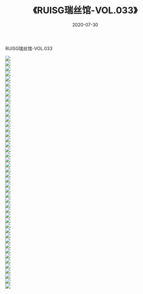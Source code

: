 ﻿---
layout: post
title:  《RUISG瑞丝馆-VOL.033》
date:   2020-07-30
img: http://img.660000.xyz/Sharelink/网络美图/2020/RUISG瑞丝馆-VOL.033/000.jpg
categories: [美女, 清纯, 唯美]
---

RUISG瑞丝馆-VOL.033

  ![](http://img.660000.xyz/Sharelink/网络美图/2020/RUISG瑞丝馆-VOL.033/001.jpg) <br> ![](http://img.660000.xyz/Sharelink/网络美图/2020/RUISG瑞丝馆-VOL.033/002.jpg) <br> ![](http://img.660000.xyz/Sharelink/网络美图/2020/RUISG瑞丝馆-VOL.033/003.jpg) <br> ![](http://img.660000.xyz/Sharelink/网络美图/2020/RUISG瑞丝馆-VOL.033/004.jpg) <br> ![](http://img.660000.xyz/Sharelink/网络美图/2020/RUISG瑞丝馆-VOL.033/005.jpg) <br> ![](http://img.660000.xyz/Sharelink/网络美图/2020/RUISG瑞丝馆-VOL.033/006.jpg) <br> ![](http://img.660000.xyz/Sharelink/网络美图/2020/RUISG瑞丝馆-VOL.033/007.jpg) <br> ![](http://img.660000.xyz/Sharelink/网络美图/2020/RUISG瑞丝馆-VOL.033/008.jpg) <br> ![](http://img.660000.xyz/Sharelink/网络美图/2020/RUISG瑞丝馆-VOL.033/009.jpg) <br> ![](http://img.660000.xyz/Sharelink/网络美图/2020/RUISG瑞丝馆-VOL.033/010.jpg) <br> ![](http://img.660000.xyz/Sharelink/网络美图/2020/RUISG瑞丝馆-VOL.033/011.jpg) <br> ![](http://img.660000.xyz/Sharelink/网络美图/2020/RUISG瑞丝馆-VOL.033/012.jpg) <br> ![](http://img.660000.xyz/Sharelink/网络美图/2020/RUISG瑞丝馆-VOL.033/013.jpg) <br> ![](http://img.660000.xyz/Sharelink/网络美图/2020/RUISG瑞丝馆-VOL.033/014.jpg) <br> ![](http://img.660000.xyz/Sharelink/网络美图/2020/RUISG瑞丝馆-VOL.033/015.jpg) <br> ![](http://img.660000.xyz/Sharelink/网络美图/2020/RUISG瑞丝馆-VOL.033/016.jpg) <br> ![](http://img.660000.xyz/Sharelink/网络美图/2020/RUISG瑞丝馆-VOL.033/017.jpg) <br> ![](http://img.660000.xyz/Sharelink/网络美图/2020/RUISG瑞丝馆-VOL.033/018.jpg) <br> ![](http://img.660000.xyz/Sharelink/网络美图/2020/RUISG瑞丝馆-VOL.033/019.jpg) <br> ![](http://img.660000.xyz/Sharelink/网络美图/2020/RUISG瑞丝馆-VOL.033/020.jpg) <br> ![](http://img.660000.xyz/Sharelink/网络美图/2020/RUISG瑞丝馆-VOL.033/021.jpg) <br> ![](http://img.660000.xyz/Sharelink/网络美图/2020/RUISG瑞丝馆-VOL.033/022.jpg) <br> ![](http://img.660000.xyz/Sharelink/网络美图/2020/RUISG瑞丝馆-VOL.033/023.jpg) <br> ![](http://img.660000.xyz/Sharelink/网络美图/2020/RUISG瑞丝馆-VOL.033/024.jpg) <br> ![](http://img.660000.xyz/Sharelink/网络美图/2020/RUISG瑞丝馆-VOL.033/025.jpg) <br> ![](http://img.660000.xyz/Sharelink/网络美图/2020/RUISG瑞丝馆-VOL.033/026.jpg) <br> ![](http://img.660000.xyz/Sharelink/网络美图/2020/RUISG瑞丝馆-VOL.033/027.jpg) <br> ![](http://img.660000.xyz/Sharelink/网络美图/2020/RUISG瑞丝馆-VOL.033/028.jpg) <br> ![](http://img.660000.xyz/Sharelink/网络美图/2020/RUISG瑞丝馆-VOL.033/029.jpg) <br> ![](http://img.660000.xyz/Sharelink/网络美图/2020/RUISG瑞丝馆-VOL.033/030.jpg) <br> ![](http://img.660000.xyz/Sharelink/网络美图/2020/RUISG瑞丝馆-VOL.033/031.jpg) <br> ![](http://img.660000.xyz/Sharelink/网络美图/2020/RUISG瑞丝馆-VOL.033/032.jpg) <br> ![](http://img.660000.xyz/Sharelink/网络美图/2020/RUISG瑞丝馆-VOL.033/033.jpg) <br> ![](http://img.660000.xyz/Sharelink/网络美图/2020/RUISG瑞丝馆-VOL.033/034.jpg) <br> ![](http://img.660000.xyz/Sharelink/网络美图/2020/RUISG瑞丝馆-VOL.033/035.jpg) <br> ![](http://img.660000.xyz/Sharelink/网络美图/2020/RUISG瑞丝馆-VOL.033/036.jpg) <br> ![](http://img.660000.xyz/Sharelink/网络美图/2020/RUISG瑞丝馆-VOL.033/037.jpg) <br> ![](http://img.660000.xyz/Sharelink/网络美图/2020/RUISG瑞丝馆-VOL.033/038.jpg) <br> ![](http://img.660000.xyz/Sharelink/网络美图/2020/RUISG瑞丝馆-VOL.033/039.jpg) <br> ![](http://img.660000.xyz/Sharelink/网络美图/2020/RUISG瑞丝馆-VOL.033/040.jpg) <br> ![](http://img.660000.xyz/Sharelink/网络美图/2020/RUISG瑞丝馆-VOL.033/041.jpg) <br> ![](http://img.660000.xyz/Sharelink/网络美图/2020/RUISG瑞丝馆-VOL.033/042.jpg) <br> ![](http://img.660000.xyz/Sharelink/网络美图/2020/RUISG瑞丝馆-VOL.033/043.jpg) <br> ![](http://img.660000.xyz/Sharelink/网络美图/2020/RUISG瑞丝馆-VOL.033/044.jpg) <br> ![](http://img.660000.xyz/Sharelink/网络美图/2020/RUISG瑞丝馆-VOL.033/045.jpg) <br> ![](http://img.660000.xyz/Sharelink/网络美图/2020/RUISG瑞丝馆-VOL.033/046.jpg) <br>